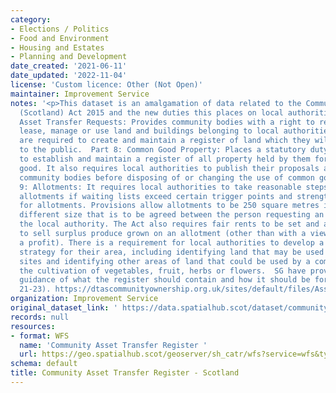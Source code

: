 ```yaml
---
category:
- Elections / Politics
- Food and Environment
- Housing and Estates
- Planning and Development
date_created: '2021-06-11'
date_updated: '2022-11-04'
license: 'Custom licence: Other (Not Open)'
maintainer: Improvement Service
notes: '<p>This dataset is an amalgamation of data related to the Community Empowerment
  (Scotland) Act 2015 and the new duties this places on local authorities.  Part 5:
  Asset Transfer Requests: Provides community bodies with a right to request to purchase,
  lease, manage or use land and buildings belonging to local authorities. Local authorities
  are required to create and maintain a register of land which they will make available
  to the public.  Part 8: Common Good Property: Places a statutory duty on local authorities
  to establish and maintain a register of all property held by them for the common
  good. It also requires local authorities to publish their proposals and consult
  community bodies before disposing of or changing the use of common good assets.  Part
  9: Allotments: It requires local authorities to take reasonable steps to provide
  allotments if waiting lists exceed certain trigger points and strengthens the protection
  for allotments. Provisions allow allotments to be 250 square metres in size or a
  different size that is to be agreed between the person requesting an allotment and
  the local authority. The Act also requires fair rents to be set and allows tenants
  to sell surplus produce grown on an allotment (other than with a view to making
  a profit). There is a requirement for local authorities to develop a food growing
  strategy for their area, including identifying land that may be used as allotment
  sites and identifying other areas of land that could be used by a community for
  the cultivation of vegetables, fruit, herbs or flowers.  SG have provided useful
  guidance of what the register should contain and how it should be formatted (pages
  21-23). https://dtascommunityownership.org.uk/sites/default/files/Asset%20Transfer%20RA%20Guidance%20Notes.pdf</p>'
organization: Improvement Service
original_dataset_link: ' https://data.spatialhub.scot/dataset/community_asset_transfer_register-is'
records: null
resources:
- format: WFS
  name: 'Community Asset Transfer Register '
  url: https://geo.spatialhub.scot/geoserver/sh_catr/wfs?service=wfs&typeName=sh_catr:pub_catr
schema: default
title: Community Asset Transfer Register - Scotland
---
```

